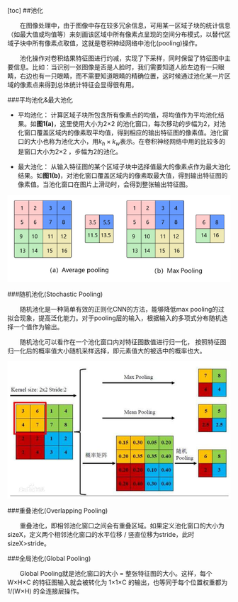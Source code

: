 [toc]
##池化

&emsp;&emsp;在图像处理中，由于图像中存在较多冗余信息，可用某一区域子块的统计信息（如最大值或均值等）来刻画该区域中所有像素点呈现的空间分布模式，以替代区域子块中所有像素点取值，这就是卷积神经网络中池化(pooling)操作。

&emsp;&emsp;池化操作对卷积结果特征图进行约减，实现了下采样，同时保留了特征图中主要信息。比如：当识别一张图像是否是人脸时，我们需要知道人脸左边有一只眼睛，右边也有一只眼睛，而不需要知道眼睛的精确位置，这时候通过池化某一片区域的像素点来得到总体统计特征会显得很有用。

###平均池化&最大池化

- 平均池化： 计算区域子块所包含所有像素点的均值，将均值作为平均池化结果。如**图1(a)**，这里使用大小为2×2
的池化窗口，每次移动的步幅为2，对池化窗口覆盖区域内的像素取平均值，得到相应的输出特征图的像素值。池化窗口的大小也称为池化大小，用$k_h×k_w$表示。在卷积神经网络中用的比较多的是窗口大小为2×2
，步幅为2的池化。

- 最大池化： 从输入特征图的某个区域子块中选择值最大的像素点作为最大池化结果。如**图1(b)**，对池化窗口覆盖区域内的像素取最大值，得到输出特征图的像素值。当池化窗口在图片上滑动时，会得到整张输出特征图。

![avgpooling_maxpooling](images/avgpooling_maxpooling.png)

###随机池化(Stochastic Pooling)

&emsp;&emsp;随机池化是一种简单有效的正则化CNN的方法，能够降低max pooling的过拟合现象，提高泛化能力。对于pooling层的输入，根据输入的多项式分布随机选择一个值作为输出。

&emsp;&emsp;随机池化可以看作在一个池化窗口内对特征图数值进行归一化， 按照特征图归一化后的概率值大小随机采样选择，即元素值大的被选中的概率也大。

![avgpooling_maxpooling](images/Stochastic%20Pooling.jpeg)

###重叠池化(Overlapping Pooling)

&emsp;&emsp;重叠池化，即相邻池化窗口之间会有重叠区域。如果定义池化窗口的大小为sizeX，定义两个相邻池化窗口的水平位移 / 竖直位移为stride，此时sizeX>stride。

###全局池化(Global Pooling)

&emsp;&emsp;Global Pooling就是池化窗口的大小 = 整张特征图的大小。这样，每个 W×H×C 的特征图输入就会被转化为 1×1×C 的输出，也等同于每个位置权重都为 1/(W×H) 的全连接层操作。
